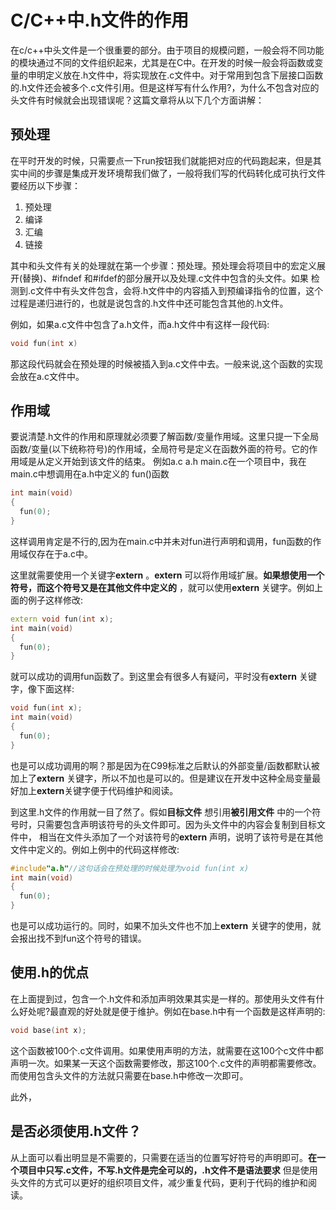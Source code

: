 # C/C++中.h文件的作用

在c/c++中头文件是一个很重要的部分。由于项目的规模问题，一般会将不同功能的模块通过不同的文件组织起来，尤其是在C中。在开发的时候一般会将函数或变量的申明定义放在.h文件中，将实现放在.c文件中。对于常用到包含下层接口函数的.h文件还会被多个.c文件引用。但是这样写有什么作用?，为什么不包含对应的头文件有时候就会出现错误呢？这篇文章将从以下几个方面讲解：

## 预处理

在平时开发的时候，只需要点一下run按钮我们就能把对应的代码跑起来，但是其实中间的步骤是集成开发环境帮我们做了，一般将我们写的代码转化成可执行文件要经历以下步骤：

1. 预处理
2. 编译
3. 汇编
4. 链接

其中和头文件有关的处理就在第一个步骤：预处理。预处理会将项目中的宏定义展开(替换)、#ifndef 和#ifdef的部分展开以及处理.c文件中包含的头文件。如果 检测到.c文件中有头文件包含，会将.h文件中的内容插入到预编译指令的位置，这个过程是递归进行的，也就是说包含的.h文件中还可能包含其他的.h文件。

例如，如果a.c文件中包含了a.h文件，而a.h文件中有这样一段代码:

```c++
void fun(int x)
```



那这段代码就会在预处理的时候被插入到a.c文件中去。一般来说,这个函数的实现会放在a.c文件中。

## 作用域

要说清楚.h文件的作用和原理就必须要了解函数/变量作用域。这里只提一下全局函数/变量(以下统称符号)的作用域，全局符号是定义在函数外面的符号。它的作用域是从定义开始到该文件的结束。 例如a.c a.h main.c在一个项目中，我在main.c中想调用在a.h中定义的 fun()函数

```c++
int main(void)
{
  fun(0);
}
```

这样调用肯定是不行的,因为在main.c中并未对fun进行声明和调用，fun函数的作用域仅存在于a.c中。

这里就需要使用一个关键字**extern** 。**extern** 可以将作用域扩展。**如果想使用一个符号，而这个符号又是在其他文件中定义的** ，就可以使用**extern** 关键字。例如上面的例子这样修改:

```c++
extern void fun(int x);
int main(void)
{
  fun(0);
}
```

就可以成功的调用fun函数了。到这里会有很多人有疑问，平时没有**extern** 关键字，像下面这样:

```c++
void fun(int x);
int main(void)
{
  fun(0);
}
```

也是可以成功调用的啊？那是因为在C99标准之后默认的外部变量/函数都默认被加上了**extern** 关键字，所以不加也是可以的。但是建议在开发中这种全局变量最好加上**extern**关键字便于代码维护和阅读。

到这里.h文件的作用就一目了然了。假如**目标文件** 想引用**被引用文件** 中的一个符号时，只需要包含声明该符号的头文件即可。因为头文件中的内容会复制到目标文件中， 相当在文件头添加了一个对该符号的**extern** 声明，说明了该符号是在其他文件中定义的。例如上例中的代码这样修改:

```c++
#include"a.h"//这句话会在预处理的时候处理为void fun(int x)
int main(void)
{
  fun(0);
}
```

也是可以成功运行的。同时，如果不加头文件也不加上**extern** 关键字的使用，就会报出找不到fun这个符号的错误。

## 使用.h的优点

在上面提到过，包含一个.h文件和添加声明效果其实是一样的。那使用头文件有什么好处呢?最直观的好处就是便于维护。例如在base.h中有一个函数是这样声明的:

```c++
void base(int x);
```

这个函数被100个.c文件调用。如果使用声明的方法，就需要在这100个c文件中都声明一次。如果某一天这个函数需要修改，那这100个.c文件的声明都需要修改。而使用包含头文件的方法就只需要在base.h中修改一次即可。

此外，

## 是否必须使用.h文件？

从上面可以看出明显是不需要的，只需要在适当的位置写好符号的声明即可。**在一个项目中只写.c文件，不写.h文件是完全可以的，.h文件不是语法要求** 但是使用头文件的方式可以更好的组织项目文件，减少重复代码，更利于代码的维护和阅读。



